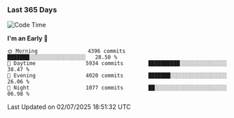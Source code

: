 ### Last 365 Days
<!--START_SECTION:waka-->
![Code Time](http://img.shields.io/badge/Code%20Time-1%2C114%20hrs%2026%20mins-blue)

**I'm an Early 🐤** 

```text
🌞 Morning                4396 commits        ███████░░░░░░░░░░░░░░░░░░   28.50 % 
🌆 Daytime                5934 commits        ██████████░░░░░░░░░░░░░░░   38.47 % 
🌃 Evening                4020 commits        ███████░░░░░░░░░░░░░░░░░░   26.06 % 
🌙 Night                  1077 commits        ██░░░░░░░░░░░░░░░░░░░░░░░   06.98 % 
```



 Last Updated on 02/07/2025 18:51:32 UTC
<!--END_SECTION:waka-->

<!--
**BrianCurliss/BrianCurliss** is a ✨ _special_ ✨ repository because its `README.md` (this file) appears on your GitHub profile.

Here are some ideas to get you started:

- 🔭 I’m currently working on ...
- 🌱 I’m currently learning ...
- 👯 I’m looking to collaborate on ...
- 🤔 I’m looking for help with ...
- 💬 Ask me about ...
- 📫 How to reach me: ...
- 😄 Pronouns: ...
- ⚡ Fun fact: ...
-->
